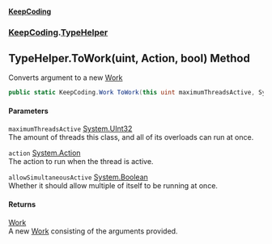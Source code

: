 #### [KeepCoding](index.md 'index')
### [KeepCoding](KeepCoding.md 'KeepCoding').[TypeHelper](TypeHelper.md 'KeepCoding.TypeHelper')
## TypeHelper.ToWork(uint, Action, bool) Method
Converts argument to a new [Work](Work.md 'KeepCoding.Work')
```csharp
public static KeepCoding.Work ToWork(this uint maximumThreadsActive, System.Action action, bool allowSimultaneousActive=false);
```
#### Parameters
<a name='KeepCoding_TypeHelper_ToWork(uint_System_Action_bool)_maximumThreadsActive'></a>
`maximumThreadsActive` [System.UInt32](https://docs.microsoft.com/en-us/dotnet/api/System.UInt32 'System.UInt32')  
The amount of threads this class, and all of its overloads can run at once.
  
<a name='KeepCoding_TypeHelper_ToWork(uint_System_Action_bool)_action'></a>
`action` [System.Action](https://docs.microsoft.com/en-us/dotnet/api/System.Action 'System.Action')  
The action to run when the thread is active.
  
<a name='KeepCoding_TypeHelper_ToWork(uint_System_Action_bool)_allowSimultaneousActive'></a>
`allowSimultaneousActive` [System.Boolean](https://docs.microsoft.com/en-us/dotnet/api/System.Boolean 'System.Boolean')  
Whether it should allow multiple of itself to be running at once.
  
#### Returns
[Work](Work.md 'KeepCoding.Work')  
A new [Work](Work.md 'KeepCoding.Work') consisting of the arguments provided.

